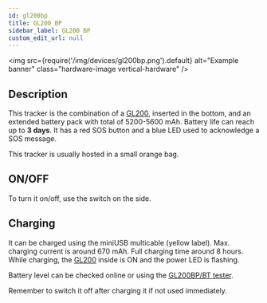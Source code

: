 ```yaml
---
id: gl200bp
title: GL200 BP
sidebar_label: GL200 BP
custom_edit_url: null
---
```

<img
  src={require('/img/devices/gl200bp.png').default}
  alt="Example banner"
  class="hardware-image vertical-hardware"
/>

## Description

This tracker is the combination of a [GL200](gl200), inserted in the bottom, and an extended battery pack with total of 5200-5600 mAh. Battery life can reach up to **3 days**.
It has a red SOS button and a blue LED used to acknowledge a SOS message.

This tracker is usually hosted in a small orange bag.


## ON/OFF

To turn it on/off, use the switch on the side.  

## Charging

It can be charged using the miniUSB multicable (yellow label). Max. charging current is around 670 mAh. Full charging time around 8 hours. While charging, the [GL200](gl200) inside is ON and the power LED is flashing.

Battery level can be checked online or using the [GL200BP/BT tester](tools/gl200bptester).

Remember to switch it off after charging it if not used immediately.



